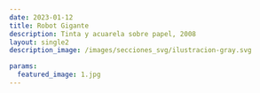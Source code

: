 ```yaml
---
date: 2023-01-12
title: Robot Gigante
description: Tinta y acuarela sobre papel, 2008
layout: single2
description_image: /images/secciones_svg/ilustracion-gray.svg

params:
  featured_image: 1.jpg
---
```

